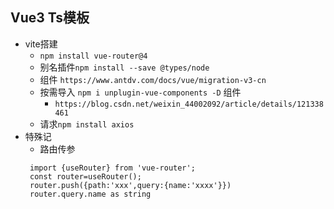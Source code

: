 ## Vue3 Ts模板

- vite搭建
  - `npm install vue-router@4`
  - 别名插件`npm install --save @types/node`
  - 组件 `https://www.antdv.com/docs/vue/migration-v3-cn`
  - 按需导入 `npm i unplugin-vue-components -D` 组件
    - `https://blog.csdn.net/weixin_44002092/article/details/121338461`
  - 请求`npm install axios`  
- 特殊记
  - 路由传参
  ```
   import {useRouter} from 'vue-router';
   const router=useRouter();
   router.push({path:'xxx',query:{name:'xxxx'}})
   router.query.name as string
  ```  
  